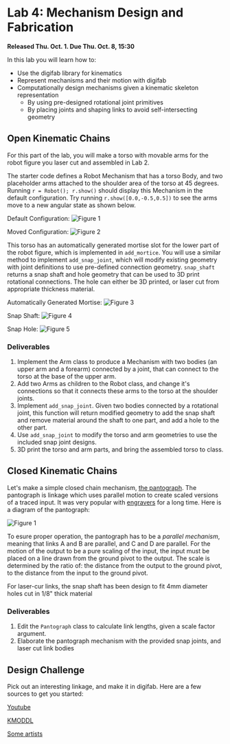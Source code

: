 # Lab 4: Mechanism Design and Fabrication

**Released Thu. Oct. 1. Due Thu. Oct. 8, 15:30**

In this lab you will learn how to:
- Use the digifab library for kinematics
- Represent mechanisms and their motion with digifab
- Computationally design mechanisms given a kinematic skeleton representation
  * By using pre-designed rotational joint primitives
  * By placing joints and shaping links to avoid self-intersecting geometry
 
## Open Kinematic Chains

For this part of the lab, you will make a torso with movable arms for the robot
figure you laser cut and assembled in Lab 2.

The starter code defines a Robot Mechanism that has a torso Body, and two
placeholder arms attached to the shoulder area of the torso at 45 degrees.
Running `r = Robot(); r.show()` should display this Mechanism in the default
configuration. Try running `r.show([0.0,-0.5,0.5])` to see the arms move
to a new angular state as shown below.

Default Configuration:
![Figure 1](https://github.com/CS194-028/starter/blob/master/lab_4/assets/robot_front.png)

Moved Configuration:
![Figure 2](https://github.com/CS194-028/starter/blob/master/lab_4/assets/robot_moved.png)

This torso has an automatically generated mortise slot for the lower part of 
the robot figure, which is implemented in `add_mortice`. You will use a similar
method to implement `add_snap_joint`, which will modify existing geometry with
joint definitions to use pre-defined connection geometry. `snap_shaft` returns
a snap shaft and hole geometry that can be used to 3D print rotational 
connections. The hole can either be 3D printed, or laser cut from appropriate
thickness material.

Automatically Generated Mortise:
![Figure 3](https://github.com/CS194-028/starter/blob/master/lab_4/assets/robot_back.png)

Snap Shaft:
![Figure 4](https://github.com/CS194-028/starter/blob/master/lab_4/assets/snap_shaft.png)

Snap Hole:
![Figure 5](https://github.com/CS194-028/starter/blob/master/lab_4/assets/snap_hole.png)

### Deliverables

1. Implement the Arm class to produce a Mechanism with two bodies (an upper arm
and a forearm) connected by a joint, that can connect to the torso at the base 
of the upper arm.
2. Add two Arms as children to the Robot class, and change it's connections so that
it connects these arms to the torso at the shoulder joints.
3. Implement `add_snap_joint`. Given two bodies connected by a rotational joint,
this function will return modified geometry to add the snap shaft and remove
material around the shaft to one part, and add a hole to the other part.
4. Use `add_snap_joint` to modify the torso and arm geometries to use the
included snap joint designs.
5. 3D print the torso and arm parts, and bring the assembled torso to class.

## Closed Kinematic Chains

Let's make a simple closed chain mechanism, [the pantograph](https://en.wikipedia.org/wiki/Pantograph). The pantograph is linkage which uses parallel motion to create scaled versions of a traced input. It was very popular with [engravers](http://www.engraversjournal.com/article.php/2207/index.html) for a long time. Here is a diagram of the pantograph:

![Figure 1](https://github.com/CS194-028/starter/blob/master/lab_4/assets/pantograph.jpg)

To esure proper operation, the pantograph has to be a *parallel mechanism*, meaning that links A and B are parallel, and C and D are parallel. For the motion of the output to be a pure scaling of the input, the input must be placed on a line drawn from the ground pivot to the output. The scale is determined by the ratio of: the distance from the output to the ground pivot, to the distance from the input to the ground pivot.

For laser-cur links, the snap shaft has been design to fit 4mm diameter holes cut in 1/8" thick material

### Deliverables

1. Edit the `Pantograph` class to calculate link lengths, given a scale factor argument.
2. Elaborate the pantograph mechanism with the provided snap joints, and laser cut link bodies

## Design Challenge

Pick out an interesting linkage, and make it in digifab. Here are a few sources to get you started:

[Youtube](https://www.youtube.com/user/thang010146/videos)

[KMODDL](http://kmoddl.library.cornell.edu/model.php?cat=S)

[Some artists](https://en.wikipedia.org/wiki/Kinetic_art#Selected_kinetic_sculptors)

